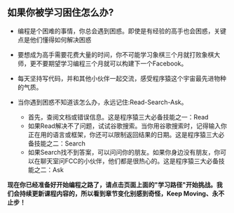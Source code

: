 ## 如果你被学习困住怎么办?

- 编程是个困难的事情，你总会遇到困惑。即使是有经验的高手也会困惑，关键点是他们懂得如何解决困惑

- 要想成为高手需要花费大量的时间，你不可能学习象棋三个月就打败象棋大师，更不要期望学习编程三个月就可以构建下一个Facebook。

- 每天坚持写代码，并和其他小伙伴一起交流，感受程序猿这个宇宙最先进物种的气质。

- 当你遇到困惑不知道该怎么办，永远记住:Read-Search-Ask。

  - 首先，查阅文档或错误信息。这是程序猿三大必备技能之一：Read
  - 如果Read解决不了问题，试试谷歌搜索。当你用谷歌搜索时，记得输入你正在用的语言或框架，你还可以限制返回结果的日期。这是程序猿三大必备技能之二：Search
  - 如果Search找不到答案，可以问问你的朋友。如果你身边没有朋友，你可以在聊天室问FCC的小伙伴，他们都是很热心的。这是程序猿三大必备技能之二：Ask

  

**现在你已经准备好开始编程之路了，请点击页面上面的"学习路径"开始挑战。我们会持续更新课程内容的，所以看到章节变化别感到奇怪，Keep Moving、永不止步！**

